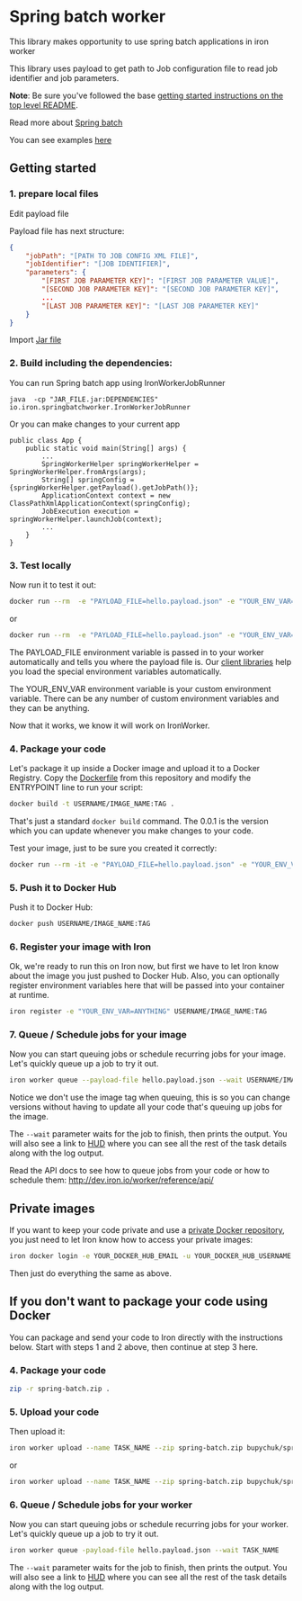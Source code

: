 # Spring batch worker

This library makes opportunity to use spring batch applications in iron worker

This library uses payload to get path to Job configuration file to read job identifier and job parameters.

**Note**: Be sure you've followed the base [getting started instructions on the top level README](https://github.com/iron-io/dockerworker).

Read more about [Spring batch](http://docs.spring.io/spring-batch/trunk/reference/html/index.html)

You can see examples [here](https://github.com/BupycHuk/iron_worker_spring_batch/tree/master/examples)

## Getting started

### 1. prepare local files

Edit payload file

Payload file has next structure:
```json
{
    "jobPath": "[PATH TO JOB CONFIG XML FILE]",
    "jobIdentifier": "[JOB IDENTIFIER]",
    "parameters": {
        "[FIRST JOB PARAMETER KEY]": "[FIRST JOB PARAMETER VALUE]",
        "[SECOND JOB PARAMETER KEY]": "[SECOND JOB PARAMETER KEY]",
        ...
        "[LAST JOB PARAMETER KEY]": "[LAST JOB PARAMETER KEY]"
    }
}
```

Import [Jar file](https://github.com/BupycHuk/iron_worker_spring_batch/releases)

### 2. Build including the dependencies:

You can run Spring batch app using IronWorkerJobRunner
```
java  -cp "JAR_FILE.jar:DEPENDENCIES" io.iron.springbatchworker.IronWorkerJobRunner
```

Or you can make changes to your current app

```
public class App {
	public static void main(String[] args) {
		...
		SpringWorkerHelper springWorkerHelper = SpringWorkerHelper.fromArgs(args);
        String[] springConfig = {springWorkerHelper.getPayload().getJobPath()};
        ApplicationContext context = new ClassPathXmlApplicationContext(springConfig);
        JobExecution execution = springWorkerHelper.launchJob(context);
        ...
	}
}

```

### 3. Test locally

Now run it to test it out:

```sh
docker run --rm  -e "PAYLOAD_FILE=hello.payload.json" -e "YOUR_ENV_VAR=ANYTHING" -v "$PWD":/worker -w /worker bupychuk/spring-batch java  -cp "JAR_FILE.jar:DEPENDENCY_FILES" io.iron.springbatchworker.IronWorkerJobRunner
```

or

```sh
docker run --rm  -e "PAYLOAD_FILE=hello.payload.json" -e "YOUR_ENV_VAR=ANYTHING" -v "$PWD":/worker -w /worker bupychuk/spring-batch java  -jar "JAR_FILE.jar"
```


The PAYLOAD_FILE environment variable is passed in to your worker automatically and tells you
where the payload file is. Our [client libraries](http://dev.iron.io/worker/libraries/) help you load the special environment variables automatically.

The YOUR_ENV_VAR environment variable is your custom environment variable. There can
be any number of custom environment variables and they can be anything.

Now that it works, we know it will work on IronWorker.

### 4. Package your code

Let's package it up inside a Docker image and upload it to a Docker Registry. Copy the [Dockerfile](https://github.com/BupycHuk/iron_worker_spring_batch_example/blob/master/GithubRepositoryReader/Dockerfile) from this repository
and modify the ENTRYPOINT line to run your script:

```sh
docker build -t USERNAME/IMAGE_NAME:TAG .
```

That's just a standard `docker build` command. The 0.0.1 is the version which you can update
whenever you make changes to your code.

Test your image, just to be sure you created it correctly:

```sh
docker run --rm -it -e "PAYLOAD_FILE=hello.payload.json" -e "YOUR_ENV_VAR=ANYTHING" USERNAME/IMAGE_NAME:TAG
```

### 5. Push it to Docker Hub

Push it to Docker Hub:

```sh
docker push USERNAME/IMAGE_NAME:TAG
```

### 6. Register your image with Iron

Ok, we're ready to run this on Iron now, but first we have to let Iron know about the
image you just pushed to Docker Hub. Also, you can optionally register environment variables here that will be passed into your container at runtime.

```sh
iron register -e "YOUR_ENV_VAR=ANYTHING" USERNAME/IMAGE_NAME:TAG
```

### 7. Queue / Schedule jobs for your image

Now you can start queuing jobs or schedule recurring jobs for your image. Let's quickly
queue up a job to try it out.

```sh
iron worker queue --payload-file hello.payload.json --wait USERNAME/IMAGE_NAME:TAG
```

Notice we don't use the image tag when queuing, this is so you can change versions
without having to update all your code that's queuing up jobs for the image.

The `--wait` parameter waits for the job to finish, then prints the output.
You will also see a link to [HUD](http://hud.iron.io) where you can see all the rest of the task details along with the log output.

Read the API docs to see how to queue jobs from your code or how to schedule them:
http://dev.iron.io/worker/reference/api/

## Private images

If you want to keep your code private and use a [private Docker repository](https://docs.docker.com/docker-hub/repos/#private-repositories), you just need
to let Iron know how to access your private images:

```sh
iron docker login -e YOUR_DOCKER_HUB_EMAIL -u YOUR_DOCKER_HUB_USERNAME -p YOUR_DOCKER_HUB_PASSWORD
```

Then just do everything the same as above.

## If you don't want to package your code using Docker

You can package and send your code to Iron directly with the instructions below.
Start with steps 1 and 2 above, then continue at step 3 here.

### 4. Package your code

```sh
zip -r spring-batch.zip .
```

### 5. Upload your code

Then upload it:

```sh
iron worker upload --name TASK_NAME --zip spring-batch.zip bupychuk/spring-batch java -cp "JAR_FILE.jar:DEPENDENCY_FILES" io.iron.springbatchworker.IronWorkerJobRunner
```

or

```sh
iron worker upload --name TASK_NAME --zip spring-batch.zip bupychuk/spring-batch java -jar "JAR_FILE.jar"
```

### 6. Queue / Schedule jobs for your worker

Now you can start queuing jobs or schedule recurring jobs for your worker. Let's quickly
queue up a job to try it out.

```sh
iron worker queue -payload-file hello.payload.json --wait TASK_NAME
```

The `--wait` parameter waits for the job to finish, then prints the output.
You will also see a link to [HUD](http://hud.iron.io) where you can see all the rest of the task details along with the log output.
